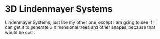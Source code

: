 3D Lindenmayer Systems
======================

Lindenmayer Systems, just like my other one, except I am going to see if I can get it to generate 3 dimensional trees and other shapes, because that would be cool. 
